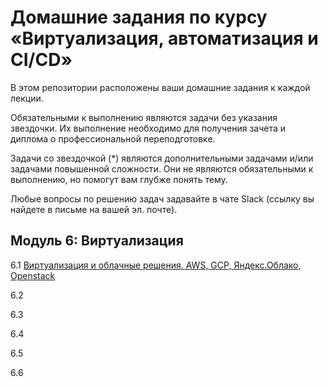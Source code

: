 # Домашние задания по курсу «Виртуализация, автоматизация и CI/CD» 

В этом репозитории расположены ваши домашние задания к каждой лекции. 

Обязательными к выполнению являются задачи без указания звездочки. Их выполнение необходимо для получения зачета и диплома о профессиональной переподготовке.

Задачи со звездочкой (*) являются дополнительными задачами и/или задачами повышенной сложности. Они не являются обязательными к выполнению, но помогут вам глубже понять тему.

Любые вопросы по решению задач задавайте в чате Slack (ссылку вы найдете в письме на вашей эл. почте).


## Модуль 6: Виртуализация

6.1 [Виртуализация и облачные решения. AWS, GCP, Яндекс.Облако, Openstack]()

6.2 []()

6.3 []()

6.4 []()

6.5 []()

6.6 []()

